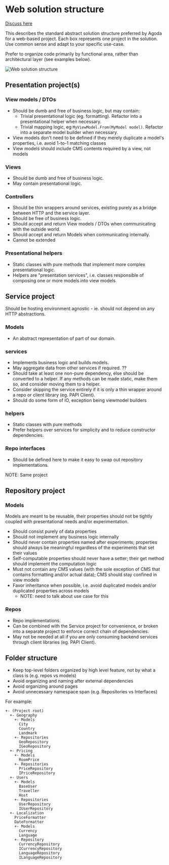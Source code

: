 # Web solution structure

[Discuss here](../../../issues/2)

This describes the standard abstract solution structure preferred by Agoda for a web-based project. Each box represents one project in the solution. Use common sense and adapt to your specific use-case.

Prefer to organize code primarily by functional area, rather than architectural layer (see examples below).

![Web solution structure](https://drive.google.com/uc?id=1XPy--wohqCpiioi2oOz9IaerMoHlWA_h)

## Presentation project(s)

### View models / DTOs

- Should be dumb and free of business logic, but may contain:
    - Trivial presentational logic (eg. formatting). Refactor into a presentational helper when necessary.
    - Trivial mapping logic, eg `MyViewModel.From(MyModel model)`. Refactor into a separate model builder when necessary.
- View models don't need to be defined if they merely duplicate a model's properties, i.e. avoid 1-to-1 matching classes
- View models should include CMS contents required by a view, not models

### Views

- Should be dumb and free of business logic.
- May contain presentational logic.

### Controllers

- Should be thin wrappers around services, existing purely as a bridge between HTTP and the service layer.
- Should be free of business logic.
- Should accept and return View models / DTOs when communicating with the outside world.
- Should accept and return Models when communicating internally.
- Cannot be extended

### Presentational helpers

- Static classes with pure methods that implement more complex presentational logic.
- Helpers are "presentation services", i.e. classes responsible of composing one or more models into view models

## Service project

Should be hosting environment agnostic - ie. should not depend on any HTTP abstractions.

### Models

- An abstract representation of part of our domain.

### services

- Implements business logic and builds models.
- May aggregate data from other services if required. ??
- Should take at least one non-pure dependency, else should be converted to a helper. If any methods can be made static, make them so, and consider moving them to a helper.
- Consider skipping the service entirely if it is only a thin wrapper around a repo or client library (eg. PAPI Client).
- Should do some form of IO, exception being viewmodel builders

### helpers

- Static classes with pure methods
- Prefer helpers over services for simplicity and to reduce constructor dependencies.

### Repo interfaces

- Should be defined here to make it easy to swap out repository implementations.
 
 NOTE: Same project
 
## Repository project

### Models

Models are meant to be reusable, their properties should not be tightly coupled with presentational needs and/or experimentation.

- Should consist purely of data properties
- Should not implement any business logic internally
- Should never contain properties named after experiments; properties should always be meaningful regardless of the experiments that set their values
- Self-computable properties should never have a setter; their get method should implement the computation logic
- Must not contain any CMS values (with the sole exception of CMS that contains formatting and/or actual data); CMS should stay confined in view models
- Favor inheritance when possible, i.e. avoid duplicated models and/or duplicated properties across models
    - NOTE: need to talk about use case for this

### Repos

- Repo implementations.
- Can be combined with the Service project for convenience, or broken into a separate project to enforce correct chain of dependencies.
- May not be needed at all if you are only consuming backend services through client libraries (eg. PAPI Client).

## Folder structure

- Keep top-level folders organized by high level feature, not by what a class is (e.g. repos vs models)
- Avoid organizing and naming after external dependencies
- Avoid organizing around pages
- Avoid unnecessary namespace span (e.g. Repositories vs Interfaces)

For example:

```
+- (Project root)
  +- Geography
    +- Models
      City
      Country
      Landmark
    +- Repositories
      GeoRepository
      IGeoRepository
  +- Pricing
    +- Models
      RoomPrice
    +- Repositories
      PriceRepository
      IPriceRepository
  +- Users
    +- Models
      BaseUser
      Traveller
      Host
    +- Repositories
      UserRepository
      IUserRepository
  +- Localization
    PriceFormatter
    DateFormatter
    +- Models
      Currency
      Language
    +- Repository
      CurrencyRepository
      ICurrencyRepository
      LanguageRepository
      ILanguageRepository
```
